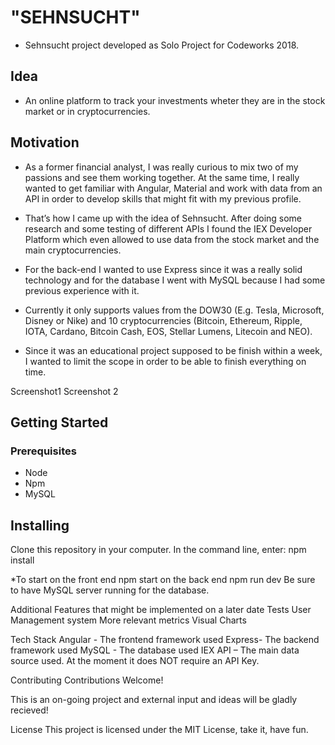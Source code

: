 # "SEHNSUCHT"

* Sehnsucht project developed as Solo Project for Codeworks 2018.

## Idea

* An online platform to track your investments wheter they are in the stock market or in cryptocurrencies.

## Motivation

* As a former financial analyst, I was really curious to mix two of my passions and see them working together. At the same time, I really wanted to get familiar with Angular, Material and work with data from an API in order to develop skills that might fit with my previous profile.

* That’s how I came up with the idea of Sehnsucht.  After doing some research and some testing of different APIs I found the IEX Developer Platform which even allowed to use data from the stock market and the main cryptocurrencies.

* For the back-end I wanted to use Express since it was a really solid technology and for the database I went with MySQL because I had some previous experience with it.

* Currently it only supports values from the DOW30 (E.g. Tesla, Microsoft, Disney or Nike) and 10 cryptocurrencies (Bitcoin, Ethereum, Ripple, IOTA, Cardano, Bitcoin Cash, EOS, Stellar Lumens, Litecoin and NEO).

* Since it was an educational project supposed to be finish within a week, I wanted to  limit the scope in order to be able to finish everything on time.

Screenshot1
Screenshot 2


## Getting Started
### Prerequisites
* Node
* Npm
* MySQL 

## Installing
 Clone this repository in your computer.
 In the command line, enter:
 npm install

*To start
on the front end
npm start
on the back end
npm run dev
Be sure to have MySQL server running for the database.

Additional Features that might be implemented on a later date
Tests
User Management system
More relevant metrics
Visual Charts 

Tech Stack
Angular - The frontend framework used
Express- The backend framework used
MySQL - The database used
IEX API – The main data source used. At the moment it does NOT require an API Key.

Contributing
Contributions Welcome!

This is an on-going project and external input and ideas will be gladly recieved!

License
This project is licensed under the MIT License, take it, have fun.
